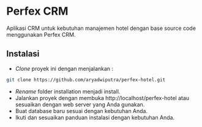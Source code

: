 # Perfex CRM

Aplikasi CRM untuk kebutuhan manajemen hotel dengan base source code menggunakan Perfex CRM.


## Instalasi

- _Clone_ proyek ini dengan menjalankan :

```bash
git clone https://github.com/aryadwiputra/perfex-hotel.git
```  
- _Rename_ folder installation menjadi install.
- Jalankan proyek dengan membuka http://localhost/perfex-hotel atau sesuaikan dengan web server yang Anda gunakan.
- Buat database baru sesuai dengan kebutuhan Anda.
- Ikuti dan sesuaikan panduan instalasi dengan kebutuhan Anda.
